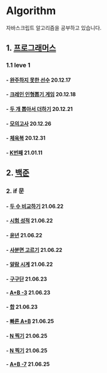 # Algorithm

자바스크립트 알고리즘을 공부하고 있습니다.

## 1. [프로그래머스](https://programmers.co.kr/learn/challenges)

### 1.1 leve 1

#### - [완주하지 못한 선수](https://programmers.co.kr/learn/courses/30/lessons/42576) 20.12.17

#### - [크레인 인형뽑기 게임](https://programmers.co.kr/learn/courses/30/lessons/64061) 20.12.18

#### - [두 개 뽑아서 더하기](https://programmers.co.kr/learn/courses/30/lessons/68644) 20.12.21

#### - [모의고사](https://programmers.co.kr/learn/courses/30/lessons/42840) 20.12.26

#### - [체육복](https://programmers.co.kr/learn/courses/30/lessons/42862) 20.12.31

#### - [K번째](https://programmers.co.kr/learn/courses/30/lessons/42748) 21.01.11

## 2. [백준](https://www.acmicpc.net/step)

### 2. if 문

#### - [두 수 비교하기](https://www.acmicpc.net/problem/1330) 21.06.22

#### - [시험 성적](https://www.acmicpc.net/problem/9498) 21.06.22

#### - [윤년](https://www.acmicpc.net/problem/2753) 21.06.22

#### - [사분면 고르기](https://www.acmicpc.net/problem/14681) 21.06.22

#### - [알람 시계](https://www.acmicpc.net/problem/2884) 21.06.22

#### - [구구단](https://www.acmicpc.net/problem/2739) 21.06.23

#### - [A+B -3](https://www.acmicpc.net/problem/10950) 21.06.23

#### - [합](https://www.acmicpc.net/problem/8393) 21.06.23

#### - [빠른 A+B](https://www.acmicpc.net/problem/15552) 21.06.25

#### - [N 찍기](https://www.acmicpc.net/problem/2741) 21.06.25

#### - [N 찍기](https://www.acmicpc.net/problem/2742) 21.06.25

#### - [A+B -7](https://www.acmicpc.net/problem/11021) 21.06.25

